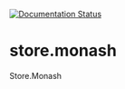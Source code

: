 [![Documentation Status](https://readthedocs.org/projects/storemonash/badge/?version=latest)](https://storemonash.readthedocs.io/en/latest/?badge=latest)
# store.monash
Store.Monash
